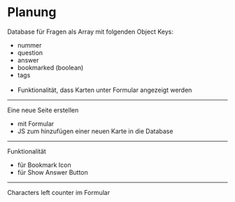# Planung

Database für Fragen als Array mit folgenden Object Keys:

- nummer
- question
- answer
- bookmarked (boolean)
- tags
  <br><br>
- Funktionalität, dass Karten unter Formular angezeigt werden

---

Eine neue Seite erstellen

- mit Formular
- JS zum hinzufügen einer neuen Karte in die Database

---

Funktionalität

- für Bookmark Icon
- für Show Answer Button

---

Characters left counter im Formular
